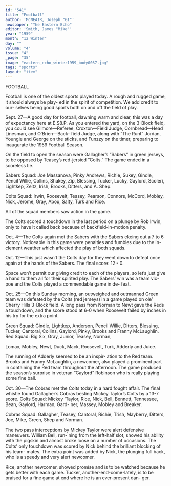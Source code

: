 ```yaml
---
id: "541"
title: "Football"
author: 'McNEAIR, Joseph "GI"'
newspaper: "The Eastern Echo"
editor: 'Smith, James "Mike"'
year: "1959"
month: "12 Winter"
day: ""
volume: "4"
issue: "4"
_page: "35"
image: "eastern_echo_winter1959_body0037.jpg"
tags: "sports"
layout: "item"
---
```

FOOTBALL

Football is one of the oldest sports played today.
A rough and rugged game, it should always be play-
ed in the spirit of competition. We add credit to our-
selves being good sports both on and off the field
of play.

Sept. 27—A good day for football, dawning warm
and clear, this was a day of expectancy here at E.S8.P.
As you entered the yard, on the 3-Block field, you
could see Gilmore—Referee, Croxton—Field Judge,
Cornbread—Head Linesman, and O’Brien—Back-
field Judge, along with “The Runt” Jordan, Youngie
and George on the sticks, and Funzzy on the timer,
preparing to inaugurate the 1959 Football Season.

On the field to open the season were Gallagher’s
“Sabers” in green jerseys, to be opposed by Teasey’s
red-jersied “Colts.” The game ended in a scoreless
tie.

Sabers Squad: Joe Massanova, Pinky Andrews,
Richie, Sukey, Gindle, Pencil Willie, Collins, Shakey,
Zip, Blessing, Tucker, Lucky, Gaylord, Scoleri,
Lightkep, Zeitz, Irish, Brooks, Ditters, and A. Shep.

Colts Squad: Irwin, Roosevelt, Teasey, Pearson,
Connors, McCord, Mobley, Nick, Jerome, Gray,
Abou, Salty, Turk and Rice.

All of the squad members saw action in the
game.

The Colts scored a touchdown in the last period
on a plunge by Rob Irwin, only to have it called back
because of backfield-in-motion penalty.

Oct. 4—The Colts again met the Sabers with the
Sabers ekeing out a 7 to 6 victory. Noticeable in this
game were penalties and fumbles due to the in-
clement weather which affected the play of both
squads.

Oct. 12—This just wasn’t the Colts day for they went
down to defeat once again at the hands of the Sabers.
The final score: 12 - 0.

Space won’t permit our giving credit to each of
the players, so let’s just give a hand to them all for
their spirited play. The Sabers’ win was a team vic-
poe and the Colts played a commendable game in de-
feat.

Oct. 25—On this Sunday morning, an outweighed
and outmanned Green team was defeated by the
Colts (red jerseys) in a game played on ole’ Cherry
Hills 3-Block field. A long pass from Norman to
Newt gave the Reds a touchdown, and the score
stood at 6-0 when Roosevelt failed by inches in his
try for the extra point.

Green Squad: Gindle, Lightkep, Anderson, Pencil
Willie, Ditters, Blessing, Tucker, Cantoral, Collins,
Gaylord, Pinky, Brooks and Franny McLaughlin.
Red Squad: Big Six, Gray, Junior, Teasey, Norman,

Lomax, Mobley, Newt, Duck, Mack, Roosevelt, Turk,
Adderly and Juice. 

The running of Adderly seemed to be an inspir-
ation to the Red team. Brooks and Franny
McLaughlin, a newcomer, also played a prominent
part in containing the Red team throughout the
afternoon. The game produced the season’s surprise
in veteran “Gaylord” Robinson who is really playing
some fine ball.

Oct. 30—The Cobras met the Colts today in a hard
fought affair. The final whistle found Gallagher’s
Cobras besting Mickey Taylor’s Colts by a 13-7 score.
Colts Squad: Mickey ‘Taylor, Rice, Nick, Bell,
Bennett, Tennessee, Bean, Gaylord, Harman, Gard-
ner, Massey, Mobley and Breaker.

Cobras Squad: Gallagher, Teasey, Cantoral, Richie,
Trish, Mayberry, Ditters, Joe, Mike, Green, Shep and
Norman.

The two pass interceptions by Mickey Taylor
were alert defensive maneuvers. William Bell, run-
ning from the left-half slot, showed his ability with
the pigskin and almost broke loose on a number of
occasions. The Colts’ only touchdown was scored
by Nick behind the brilliant blocking of his team-
mates. The extra point was added by Nick, the
plunging full back, who is a speedy and very alert
newcomer.

Rice, another newcomer, showed promise and is
to be watched because he gets better with each game.
Tucker, another-end-come-lately, is to be praised for
a fine game at end where he is an ever-present dan-
ger.
